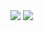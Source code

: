 <div>
  <img src="https://github-readme-stats.vercel.app/api?username=gabrielEmilio00&count_private=true&show_icons=true&theme=radical" />
  <img src="https://github-readme-stats.vercel.app/api/top-langs/?username=anuraghazra&layout=compact&theme=radical" />
</div>
